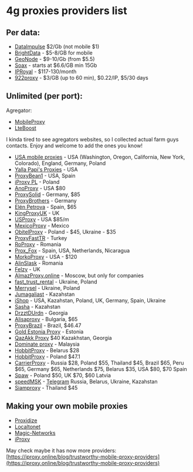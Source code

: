 # 4g proxies providers list

## Per data:
* [DataImpulse](https://dataimpulse.com/?aff=10601) $2/Gb (not mobile $1)
* [BrightData](https://get.brightdata.com/jdpda3d3pu8n) - $5-8/GB for mobile
* [GeoNode](https://geonode.com/plans/mobile-proxies) - $9-10/Gb (from $5.5)
* [Soax](https://soax.com?afmc=9e) - starts at $6.6/GB min 15Gb
* [IPRoyal](https://iproyal.com/?r=381340) - $117-130/month
* [922proxy](https://www.922proxy.com/index.html?inviter_code=eac554c7) - $3/GB (up to 60 min), $0.22/IP, $5/30 days
  
## Unlimited (per port):

Agregator:
* [MobileProxy](https://mobileproxy.space/?p=183579)
* [LteBoost](https://lteboost.com/)

I kinda tired to see agregators websites, so I collected actual farm guys contacts. Enjoy and welcome to add the ones you know!

* [USA mobile proxies](https://t.me/mobproxyusa) - USA (Washington, Oregon, California, New York, Colorado), England, Germany, Poland
* [Yalla Papi's Proxies](https://t.me/Yallapapi) - USA
* [ProxyBean1](https://t.me/ProxyBean1) - USA, Spain
* [iProxy PL](https://t.me/iproxy_pl) - Poland
* [AnoProxy](https://www.anoproxy.online) - USA $80
* [ProxySolid](https://t.me/ProxySolid) - Germany, $85
* [ProxyBrothers](https://proxybrothers.com/german-mobile-proxy-with-real-devices-powered-by-iproxy-software/) - Germany
* [Elén Petrova](https://t.me/elenwowpetrova) - Spain, $65
* [KingProxyUK](https://t.me/KingProxyUK) - UK
* [USProxy](https://usproxy.club/) - USA $85/m
* [MexicoProxy](https://t.me/mexicoproxy) - Mexico
* [ObitelProxy](https://www.obitel-proxy.com/en/) - Poland - $45, Ukraine - $35
* [ProxyFastTR](https://t.me/ProxyFastTR) - Turkey
* [RoProxy](https://t.me/RoProxy4G) - Romania
* [Prox_Fox](https://t.me/Prox_Fox) - Spain, USA, Netherlands, Nicaragua
* [MorkoProxy](https://t.me/morko_proxy) - USA - $120
* [AlinSlask](https://t.me/AlinSlask) - Romania
* [Felzy](https://t.me/FelzyMods) - UK
* [AlmazProxy.online](https://t.me/Aptekapb) - Moscow, but only for companies
* [fast_trust_rental](https://t.me/fast_trust_rental) - Ukraine, Poland
* [Merrysel](https://t.me/merrysel) - Ukraine, Poland
* [Jumagaliast](https://t.me/jumagaliast) - Kazahstan
* [iShop](https://t.me/ishop_tg) - USA, Kazahstan, Poland, UK, Germany, Spain, Ukraine
* [Sasha](https://t.me/PacoEsscobar) - Kazahstan
* [DrzztDUrdn](https://t.me/DrzztDUrdn) - Georgia
* [Alisaproxy](https://alisaproxy.com️) - Bulgaria, $65
* [ProxyBrazil](https://www.proxybrazil.com) - Brazil, $46.47
* [Gold Estonia Proxy](https://t.me/xscamp33) - Estonia
* [QazAkk Proxy](https://t.me/soloarbitrazhnik) $40 Kazakhstan, Georgia
* [Dominate proxy](https://t.me/kirbythegreat) - Malaysia
* [HobbitProxy](https://mobile-proxy-belarus.com/) - Belarus $28
* [HobbitProxy](https://proxy-hobbit-poland.com/en) - Poland $47.1
* [CarrierProxy](https://carrierproxy.com/eng) - Russia $28, Poland $55, Thailand $45, Brazil $65, Peru $65, Germany $65, Netherlands $75, Belarus $35, USA $80, $70 Spain
* [Spaw](https://spaw.co/pricing) - Poland $50, UK $70, $60 Latvia
* [speedMSK](https://proxy_speedmsk.rents.ac/) - [Telegram](https://t.me/proxy_speedMSK_canal) Russia, Belarus, Ukraine, Kazahstan
* [Siamproxy](https://siamproxy.com/) - Thailand $45

## Making your own mobile proxies
* [Proxidize](https://github.com/proxidize/proxidize-android/tree/main)
* [Localtonet](https://localtonet.com/)
* [Magic-Networks](https://magic-networks.com/)
* [iProxy](https://iproxy.online/)

May check maybe it has now more providers: [https://iproxy.online/blog/trustworthy-mobile-proxy-providers](https://iproxy.online/blog/trustworthy-mobile-proxy-providers)
